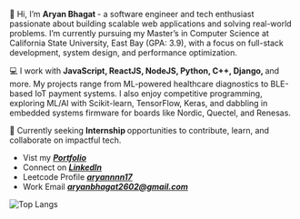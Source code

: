 
  <p>
    

👋 Hi, I’m <strong> Aryan Bhagat </strong> - a software engineer and tech enthusiast passionate about building scalable web applications and solving real-world problems. I’m currently pursuing my Master’s in Computer Science at California State University, East Bay (GPA: 3.9), with a focus on full-stack development, system design, and performance optimization.

💻 I work with <strong> JavaScript, ReactJS, NodeJS, Python, C++, Django, </strong>and more. My projects range from ML-powered healthcare diagnostics to BLE-based IoT payment systems. I also enjoy competitive programming, exploring ML/AI with Scikit-learn, TensorFlow, Keras, and dabbling in embedded systems firmware for boards like Nordic, Quectel, and Renesas.

🚀 Currently seeking <Strong> Internship </strong> opportunities to contribute, learn, and collaborate on impactful tech.
  </p>

<!--<div> > Currently Pursuing Master of Science in Computer Science @California State University, East Bay </div> -->
<!--<div> - Check out my <i><strong><a href ="https://drive.google.com/file/d/1Nu-VCtlBDLWcNQmqB9EiFRC9ZHHqoJL8/view?usp=drive_link" target="_blank">Resume</a></strong></i> </div> -->
<ul>
<li> Vist my <i><strong><a href ="https://aryanbhagat-portfolio.vercel.app/" target="_blank">Portfolio</a></strong></i></li>
<li> Connect on <i><strong><a href ="https://www.linkedin.com/in/aryanbhagat/" target="_blank">LinkedIn</a></strong></i></li>
<li> Leetcode Profile <i><strong><a href ="https://leetcode.com/u/aryannnn17/" target="_blank">aryannnn17</a></strong></i></li>
<li> Work Email <i><strong><a href ="mailto:aryanbhagat2602@gmail.com" target="_blank">aryanbhagat2602@gmail.com</a></strong></i></li>
</ul>

![Top Langs](https://github-readme-stats.vercel.app/api/top-langs/?username=aryannnn17&theme=transparent&hide_border=true&langs_count=20&layout=compact&card_height=500px&card_width=500px&exclude_repo=Projects,MachineLearning_Tutorial,MS_CS_CourseWork/tree/main/CS_667_Machine_Learning)
<!--![GitHub stats](https://github-readme-stats.vercel.app/api?username=aryannnn17&show_icons=true&theme=transparent&hide_border=true&custom_title=Stats&rank_icon=github&include_all_commits=true&hide=contribs,prs,stars,issues&card_width=150px)
</div>
